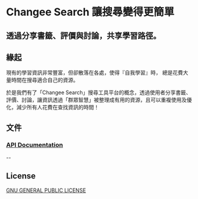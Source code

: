 # Changee Search 讓搜尋變得更簡單
## 透過分享書籤、評價與討論，共享學習路徑。

## 緣起
現有的學習資訊非常豐富，但卻散落在各處，使得『自我學習』時，
總是花費大量時間在搜尋適合自己的資源。

於是我們有了「Changee Search」搜尋工具平台的概念，透過使用者分享書籤、評價、討論，讓資訊透過「群眾智慧」被整理成有用的資源，且可以重複使用及優化，減少所有人花費在查找資訊的時間！
## 文件
### [API Documentation](/server/README.md)

--
## License

[GNU GENERAL PUBLIC LICENSE](/LICENSE)
